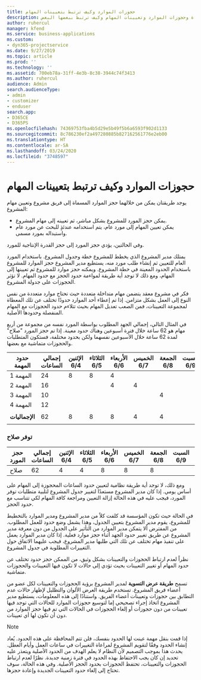 ```yaml
---
title: حجوزات الموارد وكيف ترتبط بتعيينات المهام
description: يقدم هذا الموضوع معلومات حول كيفية إدارة الموارد المسماة وحجوزات الموارد وتعيينات المهام وكيف ترتبط ببعضها البعض.
author: ruhercul
manager: kfend
ms.service: business-applications
ms.custom:
- dyn365-projectservice
ms.date: 9/27/2019
ms.topic: article
ms.prod: ''
ms.technology: ''
ms.assetid: 700eb78a-31ff-4e3b-8c38-3944c74f3413
ms.author: ruhercul
audience: Admin
search.audienceType:
- admin
- customizer
- enduser
search.app:
- D365CE
- D365PS
ms.openlocfilehash: 74369753fba4b5d29e5b49f5b6a6593f902d1133
ms.sourcegitcommit: 8c786230ef2a497280885b827162561776e2eb00
ms.translationtype: HT
ms.contentlocale: ar-SA
ms.lasthandoff: 03/24/2020
ms.locfileid: "3748597"
---
```

# <a name="resource-bookings-and-how-they-relate-to-task-assignments"></a>حجوزات الموارد وكيف ترتبط بتعيينات المهام


يوجد طريقتان يمكن من خلالهما حجز الموارد المسماة إلى فريق مشروع وتعيين مهام المشروع:

- يمكن حجز المورد للمشروع بشكل مباشر، ثم تعيينه إلى مهام المشروع.
- يمكن تعيين المهام إلى مورد عام، يتم استخدامه عندئذٍ للبحث عن مورد عام واستبداله بمورد مسمى. 

وفي الحالتين، يؤدي حجز المورد إلى حجز القدرة الإنتاجية للمورد.

يمتلك مدير المشروع الذي يخطط للمشروع خطة وجدول المشروع. باستخدام المورد العام للتعيين ثم إنشاء طلب مورد منه، يستطيع مدير المشروع حجز الموارد للمشروع باستخدام الحدود المعينة في خطة المشروع. ويمكنه حجز موارد للمشروع ثم تعيينها إلى المهام، ومع ذلك لا توجد أية طريقة لمواءمة حدود الحجز مع حدود المهام. لا تؤثر الحجوزات على جدولة المشروع.

فكر في مشروع معقد يتضمن مهام متداخلة متعددة حيث تحتاج موارد متعددة من نفس النوع إلى العمل بشكل متزامن. إذا تم إعطاء أحد الموارد حدودًا تختلف عن تلك المعطاة لمجموعة التعيينات، فمن الصعب تعديل المهام بحيث تتلاءم حدود الحجوزات مع المهام المنفصلة وحدودها الأصلية.

في المثال التالي، إجمالي الجهد المطلوب بواسطة المورد نفسه من مجموعة من أربع مهام هو 62 ساعة خلال فترة أسبوعين وهناك حدود معينة. إذا تم حجز المورد "صلاح‬" لمدة 62 ساعة خلال الأسبوعين نفسهما ولكن بحدود مختلفة، فستكون المتطلبات والحجوزات متماشية مع بعضها.

| **حدود المهمة**    | **إجمالي الساعات** | الإثنين 6/4 | الثلاثاء 6/5 | الأربعاء 6/6 | الخميس 6/7 | الجمعة 6/8 | السبت 6/9 | الأحد 6/10 | الإثنين 6/11 | الثلاثاء 6/12 | الأربعاء 6/13 | الخميس 6/14 | الجمعة 6/15 |
|----------------------|-----------------|--------|--------|--------|--------|--------|--------|---------|---------|---------|---------|---------|---------|
| المهمة 1               | 24              | 8      | 8      | 4      |        |        |        |         |         |         | 4       |         |         |
| المهمة 2               | 16              |        |        | 4      | 4      |        |        |         | 8       |         |         |         |         |
| المهمة 3               | 10              |        |        |        |        | 4      |        |         |         | 4       |         | 2       |         |
| المهمة 4               | 12              |        |        |        |        |        |        |         |         |         | 4       |         | 8       |
|                      |                 |        |        |        |        |        |        |         |         |         |         |         |         |
| **الإجماليات**           | 62              | 8      | 8      | 8      | 4      | 4      |        |         | 8       | 4       | 8       | 2       | 8       |
|                      |                 |        |        |        |        |        |        |         |         |         |         |

### <a name="bobs-availability"></a>توفر صلاح‬
| **حجز المورد** | **إجمالي الساعات** | الإثنين 6/4 | الثلاثاء 6/5 | الأربعاء 6/6 | الخميس 6/7 | الجمعة 6/8 | السبت 6/9 | الأحد 6/10 | الإثنين 6/11 | الثلاثاء 6/12 | الأربعاء 6/13 | الخميس 6/14 | الجمعة 6/15 |
|------------------------|-----------------|--------|--------|--------|--------|--------|--------|---------|---------|---------|---------|---------|---------|
| صلاح                    | 62              | 4      | 4      | 8      | 8      | 8      |        |         | 4       | 4       | 8       | 8       | 6       |

ومع ذلك، لا توجد أية طريقة نظامية لتعيين حدود الساعات المحجوزة إلى المهام على أساس يومي. إذا كان مدير المشروع مستعدًا لتغيير جدول المشروع لتلبية متطلبات توفر المورد، فيجب عليه في هذه الحالة إزالة التعيين ومراجعة كافة المهام لكي تتناسب مع حدود الحجز.

في الحالة حيث تكون المؤسسة قد كلفت كلاً من مدير المشروع ومدير الموارد بالتخطيط للمشروع، يقوم مدير المشروع بتعيين الجدول، وهذا يشمل وضع حدود للعمل المطلوب. من المفترض ألا يتمكن مدير الموارد من التأثير على الجدول من دون معرفة مدير المشروع عن طريق تغيير حدود الجهد أثناء حجز موارد فعلية. إذا كان مدير الموارد يعمل على تنفيذ مهام تختلف عن تلك التي طلبها مدير المشروع، فيجب عليهما الاتفاق حول التغييرات المطلوبة في جدول المشروع.

نظراً لعدم ارتباط الحجوزات والتعيينات بشكل وثيق، من الممكن حجز حدود تختلف عن حدود المهام أو تغيير التعيينات بحيث تؤدي إلى حالات لا تكون فيها التعيينات والحجوزات متماشية.

تسمح **طريقة عرض التسوية** لمدير المشروع برؤية الحجوزات والتعيينات لكل عضو من أعضاء فريق المشروع. تستخدم طريقة العرض الألوان والتظليل لإظهار حالات عدم التطابق بين حجوزات وتعيينات أعضاء الفريق. واستنادًا إلى هذه المعلومات، يستطيع مدير المشروع اتخاذ إجراء تصحيحي إما لتوسيع حجوزات الموارد للحالات التي توجد فيها تعيينات من دون حجوزات أو إلغاء الحجوزات في الحالات التي تم فيها حجز الموارد من دون أن تكون لها أي تعيينات.

> [!NOTE]
> إذا قمت بنقل مهمة عينت لها الحدود بنفسك، فلن تتم المحافظة على هذه الحدود. يُعاد إنشاء الحدود وفقًا لتقويم المشروع لمراعاة التغييرات في ساعات العمل وأيام العطل. يحدث هذا بموجب التصميم لأن النظام لا يعلم الهدف من الحدود الأصلية ويتعذر عليه تحديد إن كان يجب الاحتفاظ بهذه الحدود في فترة زمنية جديدة. نظرًا لعدم ارتباط الحجوزات والتعيينات، تحتفظ الحجوزات بحدود الحجز الأصلية. وفي هذه الحالة، سوف تحتاج إلى إلغاء حدود التعيينات الجديدة وإعادة حجزها.

